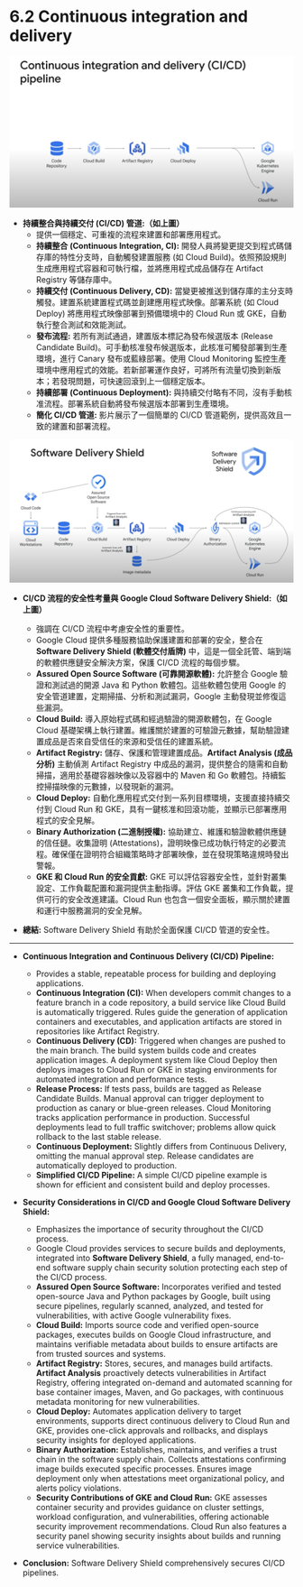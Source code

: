# 6.2 Continuous integration and delivery

![gh](https://raw.githubusercontent.com/SeanChenR/img_gif/main/myimage/174167131500018fxwx.png)

- **持續整合與持續交付 (CI/CD) 管道:（如上圖）**
    - 提供一個穩定、可重複的流程來建置和部署應用程式。
    - **持續整合 (Continuous Integration, CI):** 開發人員將變更提交到程式碼儲存庫的特性分支時，自動觸發建置服務 (如 Cloud Build)。依照預設規則生成應用程式容器和可執行檔，並將應用程式成品儲存在 Artifact Registry 等儲存庫中。
    - **持續交付 (Continuous Delivery, CD):** 當變更被推送到儲存庫的主分支時觸發。建置系統建置程式碼並創建應用程式映像。部署系統 (如 Cloud Deploy) 將應用程式映像部署到預備環境中的 Cloud Run 或 GKE，自動執行整合測試和效能測試。
    - **發布流程:** 若所有測試通過，建置版本標記為發布候選版本 (Release Candidate Build)。可手動核准發布候選版本，此核准可觸發部署到生產環境，進行 Canary 發布或藍綠部署。使用 Cloud Monitoring 監控生產環境中應用程式的效能。若新部署運作良好，可將所有流量切換到新版本；若發現問題，可快速回滾到上一個穩定版本。
    - **持續部署 (Continuous Deployment):** 與持續交付略有不同，沒有手動核准流程。部署系統自動將發布候選版本部署到生產環境。
    - **簡化 CI/CD 管道:** 影片展示了一個簡單的 CI/CD 管道範例，提供高效且一致的建置和部署流程。

![gh](https://raw.githubusercontent.com/SeanChenR/img_gif/main/myimage/1741671486000rafbsf.png)

- **CI/CD 流程的安全性考量與 Google Cloud Software Delivery Shield:（如上圖）**
    - 強調在 CI/CD 流程中考慮安全性的重要性。
    - Google Cloud 提供多種服務協助保護建置和部署的安全，整合在 **Software Delivery Shield (軟體交付盾牌)** 中，這是一個全託管、端到端的軟體供應鏈安全解決方案，保護 CI/CD 流程的每個步驟。
    - **Assured Open Source Software (可靠開源軟體):** 允許整合 Google 驗證和測試過的開源 Java 和 Python 軟體包。這些軟體包使用 Google 的安全管道建置，定期掃描、分析和測試漏洞，Google 主動發現並修復這些漏洞。
    - **Cloud Build:** 導入原始程式碼和經過驗證的開源軟體包，在 Google Cloud 基礎架構上執行建置。維護關於建置的可驗證元數據，幫助驗證建置成品是否來自受信任的來源和受信任的建置系統。
    - **Artifact Registry:** 儲存、保護和管理建置成品。**Artifact Analysis (成品分析)** 主動偵測 Artifact Registry 中成品的漏洞，提供整合的隨需和自動掃描，適用於基礎容器映像以及容器中的 Maven 和 Go 軟體包。持續監控掃描映像的元數據，以發現新的漏洞。
    - **Cloud Deploy:** 自動化應用程式交付到一系列目標環境，支援直接持續交付到 Cloud Run 和 GKE，具有一鍵核准和回滾功能，並顯示已部署應用程式的安全見解。
    - **Binary Authorization (二進制授權):** 協助建立、維護和驗證軟體供應鏈的信任鏈。收集證明 (Attestations)，證明映像已成功執行特定的必要流程。確保僅在證明符合組織策略時才部署映像，並在發現策略違規時發出警報。
    - **GKE 和 Cloud Run 的安全貢獻:** GKE 可以評估容器安全性，並針對叢集設定、工作負載配置和漏洞提供主動指導。評估 GKE 叢集和工作負載，提供可行的安全改進建議。Cloud Run 也包含一個安全面板，顯示關於建置和運行中服務漏洞的安全見解。

- **總結:** Software Delivery Shield 有助於全面保護 CI/CD 管道的安全性。

---

- **Continuous Integration and Continuous Delivery (CI/CD) Pipeline:**
    - Provides a stable, repeatable process for building and deploying applications.
    - **Continuous Integration (CI):** When developers commit changes to a feature branch in a code repository, a build service like Cloud Build is automatically triggered. Rules guide the generation of application containers and executables, and application artifacts are stored in repositories like Artifact Registry.
    - **Continuous Delivery (CD):** Triggered when changes are pushed to the main branch. The build system builds code and creates application images. A deployment system like Cloud Deploy then deploys images to Cloud Run or GKE in staging environments for automated integration and performance tests.
    - **Release Process:** If tests pass, builds are tagged as Release Candidate Builds. Manual approval can trigger deployment to production as canary or blue-green releases. Cloud Monitoring tracks application performance in production. Successful deployments lead to full traffic switchover; problems allow quick rollback to the last stable release.
    - **Continuous Deployment:** Slightly differs from Continuous Delivery, omitting the manual approval step. Release candidates are automatically deployed to production.
    - **Simplified CI/CD Pipeline:** A simple CI/CD pipeline example is shown for efficient and consistent build and deploy processes.

- **Security Considerations in CI/CD and Google Cloud Software Delivery Shield:**
    - Emphasizes the importance of security throughout the CI/CD process.
    - Google Cloud provides services to secure builds and deployments, integrated into **Software Delivery Shield**, a fully managed, end-to-end software supply chain security solution protecting each step of the CI/CD process.
    - **Assured Open Source Software:** Incorporates verified and tested open-source Java and Python packages by Google, built using secure pipelines, regularly scanned, analyzed, and tested for vulnerabilities, with active Google vulnerability fixes.
    - **Cloud Build:** Imports source code and verified open-source packages, executes builds on Google Cloud infrastructure, and maintains verifiable metadata about builds to ensure artifacts are from trusted sources and systems.
    - **Artifact Registry:** Stores, secures, and manages build artifacts. **Artifact Analysis** proactively detects vulnerabilities in Artifact Registry, offering integrated on-demand and automated scanning for base container images, Maven, and Go packages, with continuous metadata monitoring for new vulnerabilities.
    - **Cloud Deploy:** Automates application delivery to target environments, supports direct continuous delivery to Cloud Run and GKE, provides one-click approvals and rollbacks, and displays security insights for deployed applications.
    - **Binary Authorization:** Establishes, maintains, and verifies a trust chain in the software supply chain. Collects attestations confirming image builds executed specific processes. Ensures image deployment only when attestations meet organizational policy, and alerts policy violations.
    - **Security Contributions of GKE and Cloud Run:** GKE assesses container security and provides guidance on cluster settings, workload configuration, and vulnerabilities, offering actionable security improvement recommendations. Cloud Run also features a security panel showing security insights about builds and running service vulnerabilities.

- **Conclusion:** Software Delivery Shield comprehensively secures CI/CD pipelines.